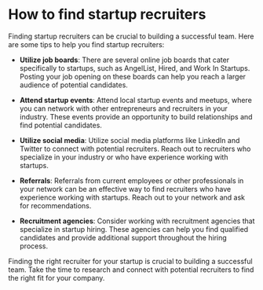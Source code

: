 # How to find startup recruiters

Finding startup recruiters can be crucial to building a successful team. Here are some tips to help you find startup recruiters:

* **Utilize job boards**: There are several online job boards that cater specifically to startups, such as AngelList, Hired, and Work In Startups. Posting your job opening on these boards can help you reach a larger audience of potential candidates.

* **Attend startup events**: Attend local startup events and meetups, where you can network with other entrepreneurs and recruiters in your industry. These events provide an opportunity to build relationships and find potential candidates.

* **Utilize social media**: Utilize social media platforms like LinkedIn and Twitter to connect with potential recruiters. Reach out to recruiters who specialize in your industry or who have experience working with startups.

* **Referrals**: Referrals from current employees or other professionals in your network can be an effective way to find recruiters who have experience working with startups. Reach out to your network and ask for recommendations.

* **Recruitment agencies**: Consider working with recruitment agencies that specialize in startup hiring. These agencies can help you find qualified candidates and provide additional support throughout the hiring process.

Finding the right recruiter for your startup is crucial to building a successful team. Take the time to research and connect with potential recruiters to find the right fit for your company.
